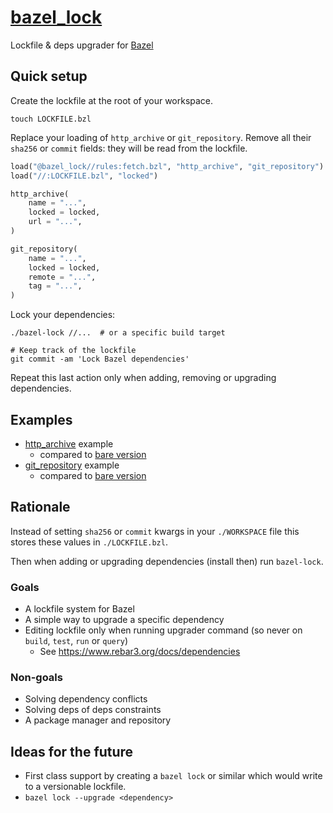 # [bazel_lock](https://github.com/fenollp/bazel_lock)

Lockfile & deps upgrader for [Bazel](https://bazel.build)

## Quick setup

Create the lockfile at the root of your workspace.
```shell
touch LOCKFILE.bzl
```

Replace your loading of `http_archive` or `git_repository`.
Remove all their `sha256` or `commit` fields: they will be read from the lockfile.
```python
load("@bazel_lock//rules:fetch.bzl", "http_archive", "git_repository")
load("//:LOCKFILE.bzl", "locked")

http_archive(
    name = "...",
    locked = locked,
    url = "...",
)

git_repository(
    name = "...",
    locked = locked,
    remote = "...",
    tag = "...",
)
```

Lock your dependencies:
```shell
./bazel-lock //...  # or a specific build target

# Keep track of the lockfile
git commit -am 'Lock Bazel dependencies'
```
Repeat this last action only when adding, removing or upgrading dependencies.

## Examples

* [http_archive](./example_http_archive_bare/WORKSPACE) example
	* compared to [bare version](./example_http_archive_locked/WORKSPACE)
* [git_repository](./example_git_repository_bare/WORKSPACE) example
	* compared to [bare version](./example_git_repository_locked/WORKSPACE)

## Rationale

Instead of setting `sha256` or `commit` kwargs in your `./WORKSPACE` file this stores these values in `./LOCKFILE.bzl`.

Then when adding or upgrading dependencies (install then) run `bazel-lock`.

### Goals

* A lockfile system for Bazel
* A simple way to upgrade a specific dependency
* Editing lockfile only when running upgrader command (so never on `build`, `test`, `run` or `query`)
	* See https://www.rebar3.org/docs/dependencies

### Non-goals

* Solving dependency conflicts
* Solving deps of deps constraints
* A package manager and repository

## Ideas for the future

* First class support by creating a `bazel lock` or similar which would write to a versionable lockfile.
* `bazel lock --upgrade <dependency>`
